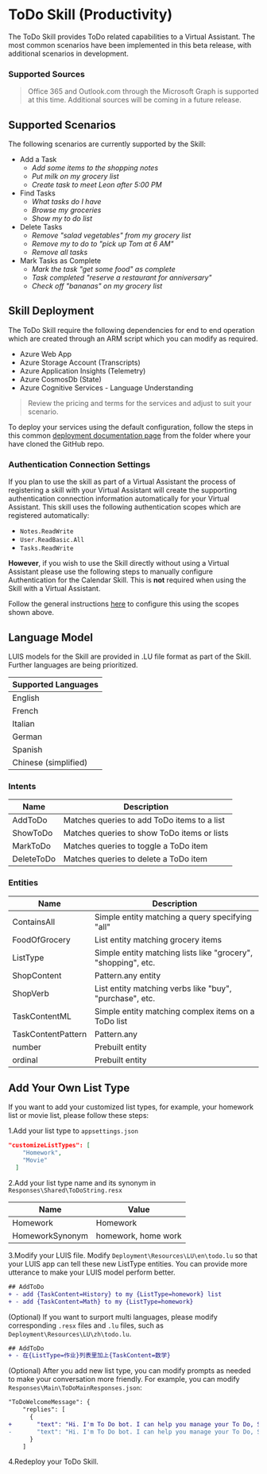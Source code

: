 # ToDo Skill (Productivity)

The ToDo Skill provides ToDo related capabilities to a Virtual Assistant.
The most common scenarios have been implemented in this beta release, with additional scenarios in development.

### Supported Sources

> Office 365 and Outlook.com through the Microsoft Graph is supported at this time. Additional sources will be coming in a future release.

## Supported Scenarios

The following scenarios are currently supported by the Skill:

- Add a Task
  - *Add some items to the shopping notes*
  - *Put milk on my grocery list*
  - *Create task to meet Leon after 5:00 PM*
- Find Tasks
  - *What tasks do I have*
  - *Browse my groceries*
  - *Show my to do list*
- Delete Tasks
  - *Remove "salad vegetables" from my grocery list*
  - *Remove my to do to "pick up Tom at 6 AM"*
  - *Remove all tasks*
- Mark Tasks as Complete
  - *Mark the task "get some food" as complete*
  - *Task completed "reserve a restaurant for anniversary"*
  - *Check off "bananas" on my grocery list*

## Skill Deployment

The ToDo Skill require the following dependencies for end to end operation which are created through an ARM script which you can modify as required.

- Azure Web App
- Azure Storage Account (Transcripts)
- Azure Application Insights (Telemetry)
- Azure CosmosDb (State)
- Azure Cognitive Services - Language Understanding

> Review the pricing and terms for the services and adjust to suit your scenario.

To deploy your services using the default configuration, follow the steps in this common [deployment documentation page](/docs/tutorials/assistantandskilldeploymentsteps.md) from the folder where your have cloned the GitHub repo.

### Authentication Connection Settings

If you plan to use the skill as part of a Virtual Assistant the process of registering a skill with your Virtual Assistant will create the supporting authentication connection information automatically for your Virtual Assistant. This skill uses the following authentication scopes which are registered automatically:
- `Notes.ReadWrite` 
- `User.ReadBasic.All`
- `Tasks.ReadWrite`

**However**, if you wish to use the Skill directly without using a Virtual Assistant please use the following steps to manually configure Authentication for the Calendar Skill. This is **not** required when using the Skill with a Virtual Assistant.

Follow the general instructions [here](/docs/reference/skills/manualauthsteps.md) to configure this using the scopes shown above.

## Language Model

LUIS models for the Skill are provided in .LU file format as part of the Skill. Further languages are being prioritized.

|Supported Languages |
|-|
|English|
|French|
|Italian|
|German|
|Spanish|
|Chinese (simplified)|

### Intents

|Name|Description|
|-|-|
|AddToDo| Matches queries to add ToDo items to a list |
|ShowToDo| Matches queries to show ToDo items or lists |
|MarkToDo| Matches queries to toggle a ToDo item |
|DeleteToDo| Matches queries to delete a ToDo item |

### Entities

|Name|Description|
|-|-|
|ContainsAll| Simple entity matching a query specifying "all" |
|FoodOfGrocery| List entity matching grocery items |
|ListType| Simple entity matching lists like "grocery", "shopping", etc. |
|ShopContent| Pattern.any entity|
|ShopVerb| List entity matching verbs like "buy", "purchase", etc. |
|TaskContentML| Simple entity matching complex items on a ToDo list |
|TaskContentPattern| Pattern.any |
|number| Prebuilt entity|
|ordinal| Prebuilt entity|


## Add Your Own List Type

If you want to add your customized list types, for example, your homework list or movie list, please follow these steps:

1.Add your list type to `appsettings.json`

```json
"customizeListTypes": [
    "Homework",
    "Movie"
  ]
```

2.Add your list type name and its synonym in `Responses\Shared\ToDoString.resx`

Name | Value |
---- | ----- |
Homework | Homework |
HomeworkSynonym | homework, home work |

3.Modify your LUIS file. Modify `Deployment\Resources\LU\en\todo.lu` so that your LUIS app can tell these new ListType entities. You can provide more utterance to make your LUIS model perform better.

```diff
## AddToDo
+ - add {TaskContent=History} to my {ListType=homework} list
+ - add {TaskContent=Math} to my {ListType=homework}
```

(Optional) If you want to surport multi languages, please modify corresponding `.resx` files and `.lu` files, such as `Deployment\Resources\LU\zh\todo.lu`.

```diff
## AddToDo
+ - 在{ListType=作业}列表里加上{TaskContent=数学}
```

(Optional) After you add new list type, you can modify prompts as needed to make your conversation more friendly. For example, you can modify `Responses\Main\ToDoMainResponses.json`:

```diff
"ToDoWelcomeMessage": {
    "replies": [
      {
+       "text": "Hi. I'm To Do bot. I can help you manage your To Do, Shopping, Grocery or Homework list."
-       "text": "Hi. I'm To Do bot. I can help you manage your To Do, Shopping or Grocery list."
      }
    ]
```

4.Redeploy your ToDo Skill.
